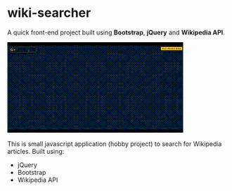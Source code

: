 # wiki-searcher
A quick front-end project  built using **Bootstrap**, **jQuery** and **Wikipedia API**.

![Alt text](https://github.com/Parthipan-Natkunam/wiki-searcher/blob/master/screen.gif?raw=true "Screenshot")

This is small javascript application (hobby project) to search for Wikipedia articles.
Built using:
* jQuery
* Bootstrap
* Wikipedia API
